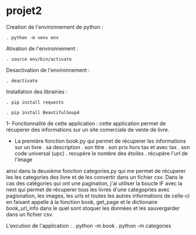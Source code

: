 # projet2
Creation de l'environnement de python : 

    . python -m venv env 

Ativation de l'environnement : 

    . source env/bin/activate

Desactivation de l'environnement : 

    . deactivate

Installation des librairies : 

    . pip install requests 

    . pip install BeautifulSoup4


1- Fonctionnalité de cette application : 
cette application  permet de récuperer des informations sur un site comerciale de vente de livre.

- La première fonction book.py qui permet de récuperer les informations sur un livre 
    . sa description 
    . son titre 
    . son prix hors tax et avec tax 
    . son code universal (upc)
    . recupére le nombre des étoiles 
    . récupère l'url de l'image

ainsi dans la deuxième fonction categories.py qui me permet de récuperer les les categories des livre et de les convertir dans un fichier csv. 
Dans le cas des catégories qui ont une pagination, j'ai utiliser la boucle IF avec la next qui permet de récuperer tous les livres d'une categopries avec pagionation, les images, les urls et toutes les autres informations de celle-ci en faisant appelle à la fonction book, get_page et le dictionaire book_url_info dans le quel sont stoquer les données et les sauvergarder dans un fichier csv.  


L'excution de l'application :
     . python -m book
     . python -m categories
